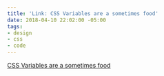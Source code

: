 ```yaml
---
title: 'Link: CSS Variables are a sometimes food'
date: 2018-04-10 22:02:00 -05:00
tags:
- design
- css
- code
---
```


[CSS Variables are a sometimes food](https://medium.com/@stowball/css-variables-are-a-sometimes-food-f01dd24f51e8)